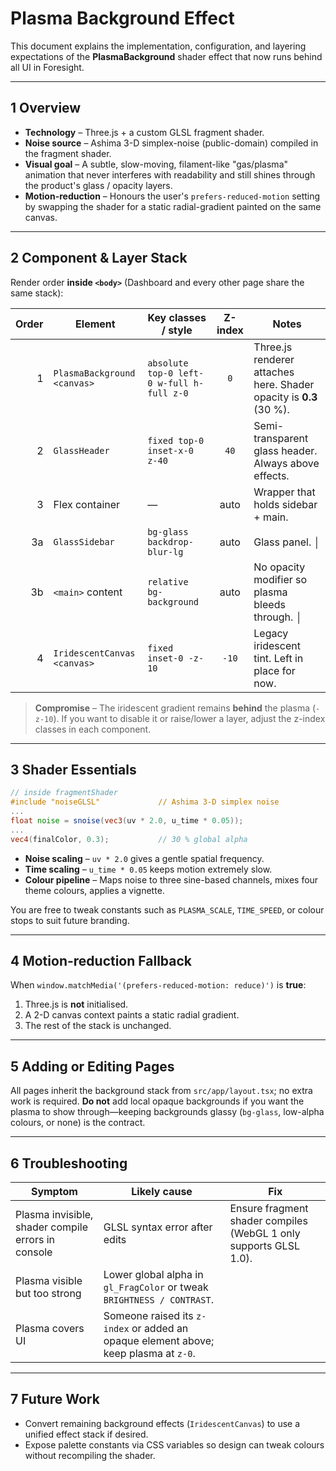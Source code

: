 # Plasma Background Effect

This document explains the implementation, configuration, and layering expectations of the **PlasmaBackground** shader effect that now runs behind all UI in Foresight.

---

## 1  Overview

* **Technology** – Three.js + a custom GLSL fragment shader.
* **Noise source** – Ashima 3-D simplex-noise (public-domain) compiled in the fragment shader.
* **Visual goal** – A subtle, slow-moving, filament-like "gas/plasma" animation that never interferes with readability and still shines through the product's glass / opacity layers.
* **Motion-reduction** – Honours the user's `prefers-reduced-motion` setting by swapping the shader for a static radial-gradient painted on the same canvas.

---

## 2  Component & Layer Stack

Render order **inside `<body>`** (Dashboard and every other page share the same stack):

| Order | Element | Key classes / style | Z-index | Notes |
|------:|---------|----------------------|:-------:|-------|
| 1 | `PlasmaBackground` `<canvas>` | `absolute top-0 left-0 w-full h-full z-0` | `0` | Three.js renderer attaches here. Shader opacity is **0.3** (30 %).|
| 2 | `GlassHeader` | `fixed top-0 inset-x-0 z-40` | `40` | Semi-transparent glass header. Always above effects. |
| 3 | Flex container | — | auto | Wrapper that holds sidebar + main. |
| 3a | `GlassSidebar` | `bg-glass backdrop-blur-lg` | auto | Glass panel. │
| 3b | `<main>` content | `relative bg-background` | auto | No opacity modifier so plasma bleeds through. │
| 4 | `IridescentCanvas` `<canvas>` | `fixed inset-0 -z-10` | `-10` | Legacy iridescent tint. Left in place for now. |

> **Compromise** – The iridescent gradient remains **behind** the plasma (`-z-10`). If you want to disable it or raise/lower a layer, adjust the z-index classes in each component.

---

## 3  Shader Essentials

```glsl
// inside fragmentShader
#include "noiseGLSL"             // Ashima 3-D simplex noise
...
float noise = snoise(vec3(uv * 2.0, u_time * 0.05));
...
vec4(finalColor, 0.3);           // 30 % global alpha
```

* **Noise scaling** – `uv * 2.0` gives a gentle spatial frequency.
* **Time scaling** – `u_time * 0.05` keeps motion extremely slow.
* **Colour pipeline** – Maps noise to three sine-based channels, mixes four theme colours, applies a vignette.

You are free to tweak constants such as `PLASMA_SCALE`, `TIME_SPEED`, or colour stops to suit future branding.

---

## 4  Motion-reduction Fallback

When `window.matchMedia('(prefers-reduced-motion: reduce)')` is **true**:

1. Three.js is **not** initialised.
2. A 2-D canvas context paints a static radial gradient.
3. The rest of the stack is unchanged.

---

## 5  Adding or Editing Pages

All pages inherit the background stack from `src/app/layout.tsx`; no extra work is required. **Do not** add local opaque backgrounds if you want the plasma to show through—keeping backgrounds glassy (`bg-glass`, low-alpha colours, or none) is the contract.

---

## 6  Troubleshooting

| Symptom | Likely cause | Fix |
|---------|--------------|-----|
| Plasma invisible, shader compile errors in console | GLSL syntax error after edits | Ensure fragment shader compiles (WebGL 1 only supports GLSL 1.0). |
| Plasma visible but too strong | Lower global alpha in `gl_FragColor` or tweak `BRIGHTNESS / CONTRAST`. |
| Plasma covers UI | Someone raised its `z-index` or added an opaque element above; keep plasma at `z-0`. |

---

## 7  Future Work

* Convert remaining background effects (`IridescentCanvas`) to use a unified effect stack if desired.
* Expose palette constants via CSS variables so design can tweak colours without recompiling the shader. 